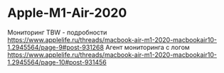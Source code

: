 # Apple-M1-Air-2020

Мониторинг TBW  - подробности https://www.applelife.ru/threads/macbook-air-m1-2020-macbookair10-1.2945564/page-9#post-931268
Агент мониторинга с логом https://www.applelife.ru/threads/macbook-air-m1-2020-macbookair10-1.2945564/page-10#post-931456
